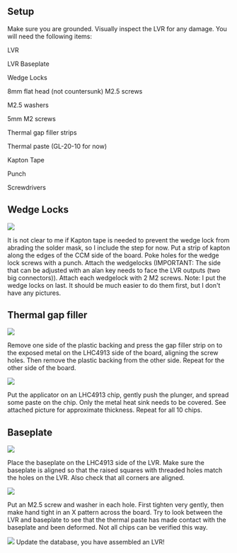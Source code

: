 ## Setup

Make sure you are grounded.  Visually inspect the LVR for any damage.  You will need the following items:

LVR

LVR Baseplate

Wedge Locks

8mm flat head (not countersunk) M2.5 screws

M2.5 washers

5mm M2 screws

Thermal gap filler strips

Thermal paste (GL-20-10 for now)

Kapton Tape 

Punch

Screwdrivers

## Wedge Locks

![](Assembled_LVR.JPG)

It is not clear to me if Kapton tape is needed to prevent the wedge lock from abrading the solder mask, so I include the step for now.
Put a strip of kapton along the edges of the CCM side of the board.  Poke holes for the wedge lock screws with a punch.  Attach the wedgelocks (IMPORTANT: The side that can be adjusted with an alan key needs to face the LVR outputs (two big connectors)).  Attach each wedgelock with 2 M2 screws.
Note:  I put the wedge locks on last.  It should be much easier to do them first, but I don't have any pictures.

## Thermal gap filler

![](Thermal_gap_sides.JPG)

Remove one side of the plastic backing and press the gap filler strip on to the exposed metal on the LHC4913 side of the board, aligning the screw holes.  Then remove the plastic backing from the other side.  Repeat for the other side of the board.  

![](Thermal_gap_4913.JPG)

Put the applicator on an LHC4913 chip, gently push the plunger, and spread some paste on the chip.  Only the metal heat sink needs to be covered.  See attached picture for approximate thickness.  Repeat for all 10 chips.  

## Baseplate

![](Baseplate_alignment.JPG)

Place the baseplate on the LHC4913 side of the LVR.  Make sure the baseplate is aligned so that the raised squares with threaded holes match the holes on the LVR.  Also check that all corners are aligned.  

![](LVR_screws.JPG)

Put an M2.5 screw and washer in each hole.  First tighten very gently, then make hand tight in an X pattern across the board.  Try to look between the LVR and baseplate to see that the thermal paste has made contact with the baseplate and been deformed.  Not all chips can be verified this way.

![](Assembled_LVR.JPG)
Update the database, you have assembled an LVR!

